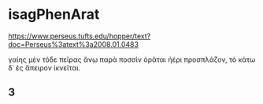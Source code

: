 
# isagPhenArat

https://www.perseus.tufts.edu/hopper/text?doc=Perseus%3atext%3a2008.01.0483



γαίης μὲν τόδε πεῖρας ἄνω παρὰ ποσσὶν ὁρᾶται
ἠέρι προσπλάζον, τὸ κάτω δ᾿ ἐς ἄπειρον ἱκνεῖται.

## 3

